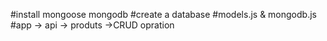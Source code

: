 <!-- create Modal -->
#install mongoose mongodb
#create a database
#models.js & mongodb.js
#app -> api -> produts ->CRUD opration
